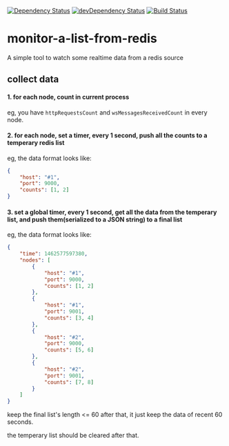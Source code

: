 [![Dependency Status](https://david-dm.org/plantain-00/monitor-a-list-from-redis.svg)](https://david-dm.org/plantain-00/monitor-a-list-from-redis)
[![devDependency Status](https://david-dm.org/plantain-00/monitor-a-list-from-redis/dev-status.svg)](https://david-dm.org/plantain-00/monitor-a-list-from-redis#info=devDependencies)
[![Build Status](https://travis-ci.org/plantain-00/monitor-a-list-from-redis.svg?branch=master)](https://travis-ci.org/plantain-00/monitor-a-list-from-redis)

# monitor-a-list-from-redis

A simple tool to watch some realtime data from a redis source

## collect data

#### 1. for each node, count in current process

eg, you have `httpRequestsCount` and `wsMessagesReceivedCount` in every node.

#### 2. for each node, set a timer, every 1 second, push all the counts to a temperary redis list

eg, the data format looks like:
```json
{
    "host": "#1",
    "port": 9000,
    "counts": [1, 2]
}
```

#### 3. set a global timer, every 1 second, get all the data from the temperary list, and push them(serialized to a JSON string) to a final list

eg, the data format looks like:
```json
{
    "time": 1462577597380,
    "nodes": [
        {
            "host": "#1",
            "port": 9000,
            "counts": [1, 2]
        },
        {
            "host": "#1",
            "port": 9001,
            "counts": [3, 4]
        },
        {
            "host": "#2",
            "port": 9000,
            "counts": [5, 6]
        },
        {
            "host": "#2",
            "port": 9001,
            "counts": [7, 8]
        }
    ]
}
```

keep the final list's length <= 60 after that, it just keep the data of recent 60 seconds.

the temperary list should be cleared after that. 
